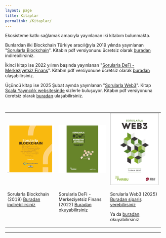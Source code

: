 ```yaml
---
layout: page
title: Kitaplar
permalink: /Kitaplar/
---
```


Ekosisteme katkı sağlamak amacıyla yayınlanan iki kitabım bulunmakta. 

Bunlardan ilki Blockchain Türkiye aracılığıyla 2019 yılında yayınlanan "[Sorularla Blockchain](http://bit.ly/Sorularla_Blockchain)". Kitabın pdf versiyonunu ücretsiz olarak [buradan](http://bit.ly/Sorularla_Blockchain) indirebilirsiniz.  

İkinci kitap ise 2022 yılının başında yayınlanan "[Sorularla DeFi - Merkeziyetsiz Finans](https://indd.adobe.com/view/f27e44be-3413-4473-a6a6-32b7f5165835)". Kitabın pdf versiyonune ücretsiz olarak [buradan](https://indd.adobe.com/view/f27e44be-3413-4473-a6a6-32b7f5165835) ulaşabilirsiniz. 

Üçüncü kitap ise 2025 Şubat ayında yayınlanan "[Sorularla Web3](https://www.scalakitapci.com/sorularla-web3)". Kitap [Scala Yayıncılık websitesinde](https://www.scalakitapci.com/sorularla-web3) sizlerle buluşuyor. Kitabın pdf versiyonuna ücretsiz olarak [buradan](https://play.google.com/store/books/details?id=mNVFEQAAQBAJ) ulaşabilirsiniz. 

&nbsp;

<table>
<tr>
<td style="width:33%">
<img src="/assets/Sorularla_Blockchain_kapak.jpg">
</td>
<td style="width:33%">
<img src="/assets/Sorularla_DeFi_kapak_v2.jpg"></td>
<td style="width:34%">
<img src="/assets/Sorularla_Web3_kapak_v3.jpg"></td>
</tr>
<tr>
<td style="width:33%; vertical-align:top">
<p>Sorularla Blockchain (2019)  <a href="http://bit.ly/Sorularla_Blockchain">Buradan indirebilirsiniz</a> </p> 
</td>
<td style="width:33%; vertical-align:top">
<p>Sorularla DeFi - Merkeziyetsiz Finans (2022) <a href="https://indd.adobe.com/view/5b99bb77-877f-47f7-a881-33ef427205b6">Buradan okuyabilirsiniz</a> </p>
</td>
<td style="width:34%; vertical-align:top">
<p>Sorularla Web3 (2025)  <a href="https://www.scalakitapci.com/sorularla-web3">Buradan sipariş verebilirsiniz</a></p> <p>Ya da <a href="https://play.google.com/store/books/details?id=mNVFEQAAQBAJ">buradan </a> okuyabilirsiniz </p>
</td>
</tr> 
  
</table>

---

&nbsp;
